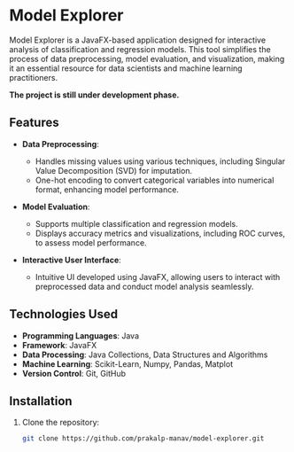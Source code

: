 # Model Explorer

Model Explorer is a JavaFX-based application designed for interactive analysis of classification and regression models. This tool simplifies the process of data preprocessing, model evaluation, and visualization, making it an essential resource for data scientists and machine learning practitioners. 

**The project is still under development phase.**

## Features

- **Data Preprocessing**: 
  - Handles missing values using various techniques, including Singular Value Decomposition (SVD) for imputation.
  - One-hot encoding to convert categorical variables into numerical format, enhancing model performance.

- **Model Evaluation**:
  - Supports multiple classification and regression models.
  - Displays accuracy metrics and visualizations, including ROC curves, to assess model performance.

- **Interactive User Interface**: 
  - Intuitive UI developed using JavaFX, allowing users to interact with preprocessed data and conduct model analysis seamlessly.

## Technologies Used

- **Programming Languages**: Java
- **Framework**: JavaFX
- **Data Processing**: Java Collections, Data Structures and Algorithms
- **Machine Learning**: Scikit-Learn, Numpy, Pandas, Matplot
- **Version Control**: Git, GitHub

## Installation

1. Clone the repository:
   ```bash
   git clone https://github.com/prakalp-manav/model-explorer.git
